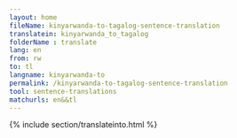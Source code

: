 ```yaml
---
layout: home
fileName: kinyarwanda-to-tagalog-sentence-translation
translatein: kinyarwanda_to_tagalog
folderName : translate
lang: en
from: rw
to: tl
langname: kinyarwanda-to
permalink: /kinyarwanda-to-tagalog-sentence-translation
tool: sentence-translations
matchurls: en&&tl
---
```

{% include section/translateinto.html %}
